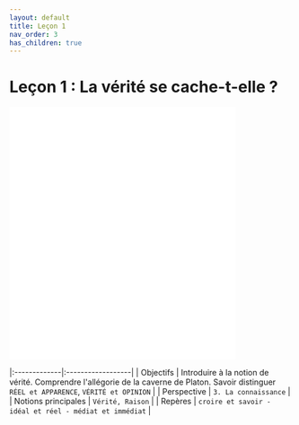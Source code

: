 ```yaml
---
layout: default
title: Leçon 1
nav_order: 3
has_children: true
---
```


# Leçon 1 : La vérité se cache-t-elle ?

<iframe src="../../assets/html/ptL2.html" width="80%" height="450px" frameborder="0"></iframe>


|:-------------|:------------------|
| Objectifs           | Introduire à la notion de vérité. Comprendre l'allégorie de la caverne de Platon. Savoir distinguer `RÉEL et APPARENCE`, `VÉRITÉ et OPINION` | 
| Perspective           | `3. La connaissance` | 
| Notions principales | `Vérité, Raison`   | 
| Repères           | `croire et savoir - idéal et réel - médiat et immédiat` | 

